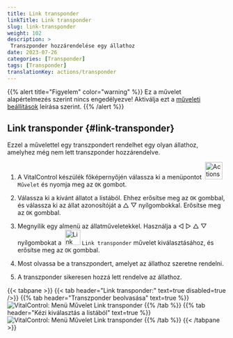 ```yaml
---
title: Link transponder
linkTitle: Link transponder
slug: link-transponder
weight: 102
description: >
 Transzponder hozzárendelése egy állathoz
date: 2023-07-26
categories: [Transponder]
tags: [Transponder]
translationKey: actions/transponder
---
```

{{% alert title="Figyelem" color="warning" %}}
Ez a művelet alapértelmezés szerint nincs engedélyezve! Aktiválja ezt a [műveleti beállítások](../setting/) leírása szerint.
{{% /alert %}}

## Link transponder {#link-transponder}

Ezzel a művelettel egy transzpondert rendelhet egy olyan állathoz, amelyhez még nem lett transzponder hozzárendelve.

1. A VitalControl készülék főképernyőjén válassza ki a menüpontot &nbsp;<img src="/icons/actions.svg" width="40" align="bottom" alt="Actions" /> `Művelet` és nyomja meg az `OK` gombot.

2. Válassza ki a kívánt állatot a listából. Ehhez erősítse meg az `OK` gombbal, és válassza ki az állat azonosítóját a △ ▽ nyílgombokkal. Erősítse meg az `OK` gombbal.

3. Megnyílik egy almenü az állatműveletekkel. Használja a ◁ ▷ △ ▽ nyílgombokat a &nbsp;<img src="/icons/actions/link-transponder.svg" width="35" align="bottom" alt="Link transponder" /> `Link transponder` művelet kiválasztásához, és erősítse meg az `OK` gombbal.

4. Most olvassa be a transzpondert, amelyet az állathoz szeretne rendelni.

5. A transzponder sikeresen hozzá lett rendelve az állathoz.

{{< tabpane >}}
{{< tab header="Link transponder:" text=true disabled=true />}}
{{% tab header="Transzponder beolvasása" text=true %}}
![VitalControl: Menü Művelet Link transponder](../images/linktransponder-scan.png "Link transponder")
{{% /tab %}}
{{% tab header="Kézi kiválasztás a listából" text=true %}}
![VitalControl: Menü Művelet Link transponder](../images/linktransponder.png "Link transponder")
{{% /tab %}}
{{< /tabpane >}}
